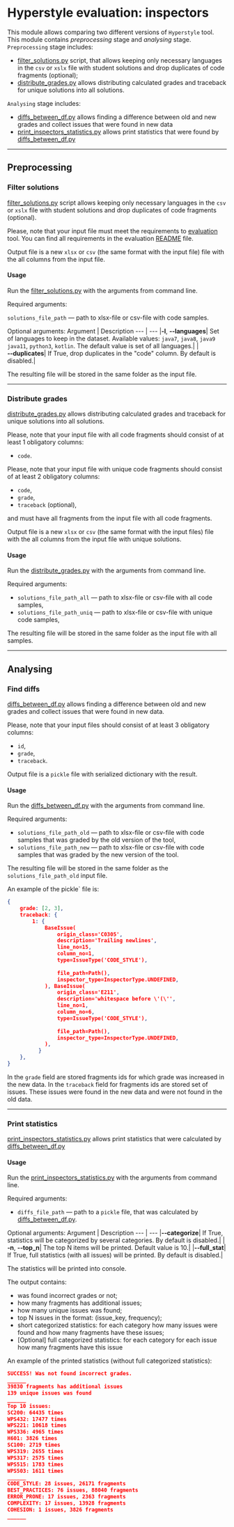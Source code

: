 # Hyperstyle evaluation: inspectors

This module allows comparing two different versions of `Hyperstyle` tool. 
This module contains _preprocessing_ stage and _analysing_ stage. 
`Preprocessing` stage includes:
- [filter_solutions.py](filter_solutions.py) script, that allows keeping only necessary languages in 
  the `csv` or `xslx` file with student solutions and drop duplicates of code fragments (optional);
- [distribute_grades.py](distribute_grades.py) allows distributing calculated grades and traceback 
  for unique solutions into all solutions.

`Analysing` stage includes:
- [diffs_between_df.py](diffs_between_df.py) allows finding a difference between 
  old and new grades and collect issues that were found in new data
- [print_inspectors_statistics.py](print_inspectors_statistics.py) allows print statistics 
  that were found by [diffs_between_df.py](diffs_between_df.py)

___

## Preprocessing

### Filter solutions

[filter_solutions.py](filter_solutions.py) script allows keeping only necessary languages in 
  the `csv` or `xslx` file with student solutions and drop duplicates of code fragments (optional).

Please, note that your input file must meet the requirements to [evaluation](./../evaluation_run_tool.py) tool. 
You can find all requirements in the evaluation [README](./../README.md) file.

Output file is a new `xlsx` or `csv` (the same format with the input file) file with the all columns 
from the input file.

#### Usage

Run the [filter_solutions.py](filter_solutions.py) with the arguments from command line.

Required arguments:

`solutions_file_path` — path to xlsx-file or csv-file with code samples.

Optional arguments:
Argument | Description
--- | ---
|**&#8209;l**, **&#8209;&#8209;languages**| Set of languages to keep in the dataset. Available values: `java7`, `java8`, `java9` `java11`, `python3`, `kotlin`. The default value is set of all languages.|
|**&#8209;&#8209;duplicates**| If True, drop duplicates in the "code" column. By default is disabled.|

The resulting file will be stored in the same folder as the input file.

___

### Distribute grades

[distribute_grades.py](distribute_grades.py) allows distributing calculated grades and traceback 
  for unique solutions into all solutions.

Please, note that your input file with all code fragments should consist of at least 1 obligatory columns:

- `code`.

Please, note that your input file with unique code fragments should consist of at least 2 obligatory columns:

- `code`,
- `grade`,
- `traceback` (optional),

and must have all fragments from the input file with all code fragments.

Output file is a new `xlsx` or `csv` (the same format with the input files) file with the all columns 
from the input file with unique solutions.

#### Usage

Run the [distribute_grades.py](distribute_grades.py) with the arguments from command line.

Required arguments:

- `solutions_file_path_all` — path to xlsx-file or csv-file with all code samples,
- `solutions_file_path_uniq` — path to xlsx-file or csv-file with unique code samples,

The resulting file will be stored in the same folder as the input file with all samples.

___

## Analysing

### Find diffs

[diffs_between_df.py](diffs_between_df.py) allows finding a difference between 
  old and new grades and collect issues that were found in new data.

Please, note that your input files should consist of at least 3 obligatory columns:

- `id`,
- `grade`,
- `traceback`.

Output file is a `pickle` file with serialized dictionary with the result. 


#### Usage

Run the [diffs_between_df.py](diffs_between_df.py) with the arguments from command line.

Required arguments:

- `solutions_file_path_old` — path to xlsx-file or csv-file with code samples that was graded by the old version of the tool,
- `solutions_file_path_new` — path to xlsx-file or csv-file with code samples that was graded by the new version of the tool.

The resulting file will be stored in the same folder as the `solutions_file_path_old` input file. 

An example of the pickle` file is:

```json
{
    grade: [2, 3],
    traceback: {
        1: {
            BaseIssue(
                origin_class='C0305',
                description='Trailing newlines',
                line_no=15,
                column_no=1,
                type=IssueType('CODE_STYLE'),
        
                file_path=Path(),
                inspector_type=InspectorType.UNDEFINED,
            ), BaseIssue(
                origin_class='E211',
                description='whitespace before \'(\'',
                line_no=1,
                column_no=6,
                type=IssueType('CODE_STYLE'),
        
                file_path=Path(),
                inspector_type=InspectorType.UNDEFINED,
            ),
          }
    },
}
```
In the `grade` field are stored fragments ids for which grade was increased in the new data.
In the `traceback` field for fragments ids are stored set of issues. These issues were found in the new data and were not found in the old data.

___

### Print statistics

[print_inspectors_statistics.py](print_inspectors_statistics.py) allows print statistics 
  that were calculated by [diffs_between_df.py](diffs_between_df.py)

#### Usage

Run the [print_inspectors_statistics.py](print_inspectors_statistics.py) with the arguments from command line.

Required arguments:

- `diffs_file_path` — path to a `pickle` file, that was calculated by [diffs_between_df.py](diffs_between_df.py).

Optional arguments:
Argument | Description
--- | ---
|**&#8209;&#8209;categorize**| If True, statistics will be categorized by several categories. By default is disabled.|
|**&#8209;n**, **&#8209;&#8209;top_n**| The top N items will be printed. Default value is 10.|
|**&#8209;&#8209;full_stat**| If True, full statistics (with all issues) will be printed. By default is disabled.|

The statistics will be printed into console.

The output contains:
- was found incorrect grades or not;
- how many fragments has additional issues;
- how many unique issues was found;
- top N issues in the format: (issue_key, frequency);
- short categorized statistics: for each category how many issues were found and how many 
  fragments have these issues;
- \[Optional\] full categorized statistics: for each category for each issue how many 
  fragments have this issue

An example of the printed statistics (without full categorized statistics):

```json
SUCCESS! Was not found incorrect grades.
______
39830 fragments has additional issues
139 unique issues was found
______
Top 10 issues:
SC200: 64435 times
WPS432: 17477 times
WPS221: 10618 times
WPS336: 4965 times
H601: 3826 times
SC100: 2719 times
WPS319: 2655 times
WPS317: 2575 times
WPS515: 1783 times
WPS503: 1611 times
______
CODE_STYLE: 28 issues, 26171 fragments
BEST_PRACTICES: 76 issues, 88040 fragments
ERROR_PRONE: 17 issues, 2363 fragments
COMPLEXITY: 17 issues, 13928 fragments
COHESION: 1 issues, 3826 fragments
______
```